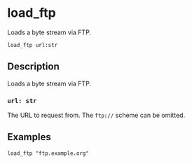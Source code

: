 # load_ftp

Loads a byte stream via FTP.

```tql
load_ftp url:str
```

## Description

Loads a byte stream via FTP.

### `url: str`

The URL to request from. The `ftp://` scheme can be omitted.

## Examples

```tql
load_ftp "ftp.example.org"
```
